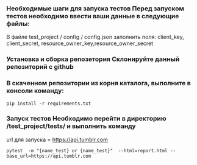 ### Необходимые шаги для запуска тестов Перед запуском тестов необходимо ввести ваши данные в следующие файлы:

В файле test_project / config / config.json заполнить поля: client_key, client_secret, resource_owner_key,resource_owner_secret

### Установка и сборка репозетория Склонируйте данный репозиторий с github

### В скаченном репозитории из корня каталога, выполните в консоли команду:

`pip install -r requirements.txt`

### Запуск тестов Необходимо перейти в директорию /test_project/tests/ и выполнить команду

url для запуска =  https://api.tumblr.com <br>

`pytest  -m "{name_test} or {name_test}"  --html=report.html --base_url=https://api.tumblr.com`






